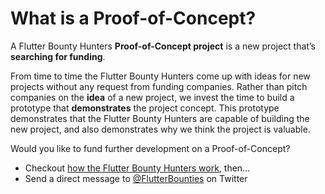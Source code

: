 # What is a Proof-of-Concept?
A Flutter Bounty Hunters **Proof-of-Concept project** is a new project that’s **searching for funding**.

From time to time the Flutter Bounty Hunters come up with ideas for new projects without any request from funding companies. Rather than pitch companies on the **idea** of a new project, we invest the time to build a prototype that **demonstrates** the project concept. This prototype demonstrates that the Flutter Bounty Hunters are capable of building the new project, and also demonstrates why we think the project is valuable.

Would you like to fund further development on a Proof-of-Concept?

- Checkout [how the Flutter Bounty Hunters work](index), then...
- Send a direct message to [@FlutterBounties](https://twitter.com/FlutterBounties) on Twitter
